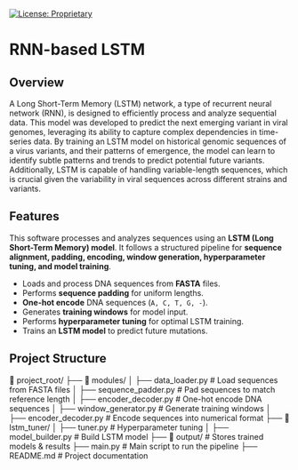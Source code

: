 [![License: Proprietary](https://img.shields.io/badge/License-Proprietary-red.svg)](#)

# RNN-based LSTM

## Overview
A Long Short-Term Memory (LSTM) network, a type of recurrent neural network (RNN), is designed to efficiently process and analyze sequential data.
This model was developed to predict the next emerging variant in viral genomes, leveraging its ability to capture complex dependencies in time-series data.
By training an LSTM model on historical genomic sequences of a virus variants, and their patterns of emergence,
the model can learn to identify subtle patterns and trends to predict potential future variants.
Additionally, LSTM is capable of handling variable-length sequences, which is crucial given the variability in viral sequences across different strains and variants. 

## Features
This software processes and analyzes sequences using an **LSTM (Long Short-Term Memory) model**.
It follows a structured pipeline for **sequence alignment, padding, encoding, window generation, hyperparameter tuning, and model training**.
- Loads and process DNA sequences from **FASTA** files.
- Performs **sequence padding** for uniform lengths.
- **One-hot encode** DNA sequences (`A, C, T, G, -`).
- Generates **training windows** for model input.
- Performs **hyperparameter tuning** for optimal LSTM training.
- Trains an **LSTM model** to predict future mutations.

## Project Structure

📂 project_root/
├── 📂 modules/
│   ├── data_loader.py  # Load sequences from FASTA files
│   ├── sequence_padder.py  # Pad sequences to match reference length
│   ├── encoder_decoder.py  # One-hot encode DNA sequences
│   ├── window_generator.py  # Generate training windows
│   ├── encoder_decoder.py  # Encode sequences into numerical format
├── 📂 lstm_tuner/
│   ├── tuner.py  # Hyperparameter tuning
│   ├── model_builder.py  # Build LSTM model
├── 📂 output/  # Stores trained models & results
├── main.py  # Main script to run the pipeline
├── README.md  # Project documentation
